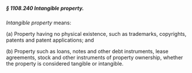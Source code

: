 ##### § 1108.240 Intangible property. #####

*Intangible property* means:

(a) Property having no physical existence, such as trademarks, copyrights, patents and patent applications; and

(b) Property such as loans, notes and other debt instruments, lease agreements, stock and other instruments of property ownership, whether the property is considered tangible or intangible.